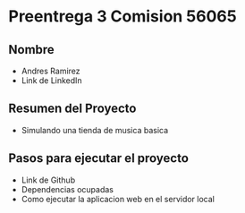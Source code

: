 # Preentrega 3 Comision 56065

## Nombre

- Andres Ramirez
- Link de LinkedIn

##  Resumen del Proyecto

- Simulando una tienda de musica basica

## Pasos para ejecutar el proyecto

- Link de Github
- Dependencias ocupadas
- Como ejecutar la aplicacion web en el servidor local